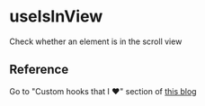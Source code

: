# useIsInView

Check whether an element is in the scroll view

## Reference

Go to "Custom hooks that I ♥" section of [this blog](https://wattenberger.com/blog/react-hooks)
